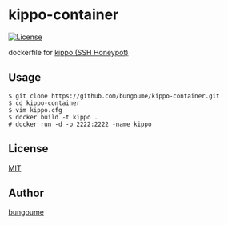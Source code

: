 # kippo-container
[![License](http://img.shields.io/:license-MIT-blue.svg)](http://doge.mit-license.org)

dockerfile for [kippo (SSH Honeypot)](https://github.com/desaster/kippo)

## Usage

```
$ git clone https://github.com/bungoume/kippo-container.git
$ cd kippo-container
$ vim kippo.cfg
$ docker build -t kippo .
# docker run -d -p 2222:2222 -name kippo
```

## License

[MIT](LICENCE)


## Author

[bungoume](https://github.com/bungoume)
